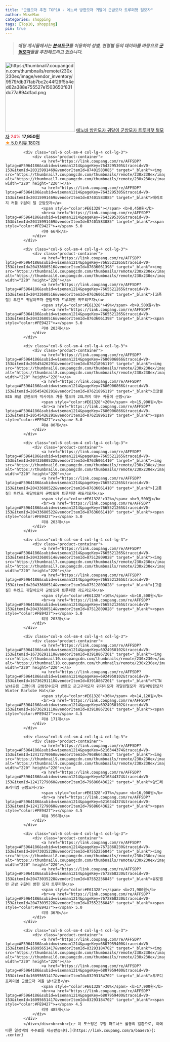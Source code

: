 ```yaml
---
title: "군밤모자 추천 TOP10 - 에노바 방한모자 귀달이 군밤모자 트루퍼햇 털모자"
author: WiseMan
categories: shopping
tags: [Top10, shopping]
pin: true
---
```


> ##### 해당 게시물에서는 [**분석도구**](https://itemscout.io/)를 이용하여 **성별**, **연령별** 등의 데이터를 바탕으로 [**군밤모자**](https://link.coupang.com/a/baae76)들을 추천해드리고 있습니다.
<div class="container"><div class="row">
            <div class="col-6 col-sm-4 col-lg-4 col-lg-3">
                <div class="product-container">
                    <a href="https://link.coupang.com/re/AFFSDP?lptag=AF5964186&subid=wiseman1214&pageKey=7706334733&traceid=V0-153&itemId=20645858219&vendorItemId=87719299788" target="_blank"><img src="https://thumbnail7.coupangcdn.com/thumbnails/remote/230x230ex/image/vendor_inventory/9579/db37fab7bc2c44f29f5b4ed62a388e755527e1503650f831dc77a894d1ad.png" alt="https://thumbnail7.coupangcdn.com/thumbnails/remote/230x230ex/image/vendor_inventory/9579/db37fab7bc2c44f29f5b4ed62a388e755527e1503650f831dc77a894d1ad.png" width="220" height="220"></a>
                    <a href="https://link.coupang.com/re/AFFSDP?lptag=AF5964186&subid=wiseman1214&pageKey=7706334733&traceid=V0-153&itemId=20645858219&vendorItemId=87719299788" target="_blank">에노바 방한모자 귀달이 군밤모자 트루퍼햇 털모자</a>
                    <span style="color:#E61328">24%</span> <b>17,950원</b>
                    <br><a href="https://link.coupang.com/re/AFFSDP?lptag=AF5964186&subid=wiseman1214&pageKey=7706334733&traceid=V0-153&itemId=20645858219&vendorItemId=87719299788" target="_blank"><span style="color:#FE9427">★</span> 5.0
                    리뷰 180개</a>
                </div>
            </div>
            
            <div class="col-6 col-sm-4 col-lg-4 col-lg-3">
                <div class="product-container">
                    <a href="https://link.coupang.com/re/AFFSDP?lptag=AF5964186&subid=wiseman1214&pageKey=7643295305&traceid=V0-153&itemId=20315991469&vendorItemId=87401583085" target="_blank"><img src="https://thumbnail7.coupangcdn.com/thumbnails/remote/230x230ex/image/rs_quotation_api/dgjo1mtj/08b85c51c38c4a1989d336278c739944.jpg" alt="https://thumbnail7.coupangcdn.com/thumbnails/remote/230x230ex/image/rs_quotation_api/dgjo1mtj/08b85c51c38c4a1989d336278c739944.jpg" width="220" height="220"></a>
                    <a href="https://link.coupang.com/re/AFFSDP?lptag=AF5964186&subid=wiseman1214&pageKey=7643295305&traceid=V0-153&itemId=20315991469&vendorItemId=87401583085" target="_blank">메리로지 커플 귀달이 털 군밤모자</a>
                    <span style="color:#E61328"></span> <b>8,450원</b>
                    <br><a href="https://link.coupang.com/re/AFFSDP?lptag=AF5964186&subid=wiseman1214&pageKey=7643295305&traceid=V0-153&itemId=20315991469&vendorItemId=87401583085" target="_blank"><span style="color:#FE9427">★</span> 5.0
                    리뷰 66개</a>
                </div>
            </div>
            
            <div class="col-6 col-sm-4 col-lg-4 col-lg-3">
                <div class="product-container">
                    <a href="https://link.coupang.com/re/AFFSDP?lptag=AF5964186&subid=wiseman1214&pageKey=7665521265&traceid=V0-153&itemId=20433680516&vendorItemId=87636061398" target="_blank"><img src="https://thumbnail6.coupangcdn.com/thumbnails/remote/230x230ex/image/vendor_inventory/88ad/0b9cbc3f537dcd22a2bbbcc39788fdbcbdb7bf21c812af0681684e9112d4.jpg" alt="https://thumbnail6.coupangcdn.com/thumbnails/remote/230x230ex/image/vendor_inventory/88ad/0b9cbc3f537dcd22a2bbbcc39788fdbcbdb7bf21c812af0681684e9112d4.jpg" width="220" height="220"></a>
                    <a href="https://link.coupang.com/re/AFFSDP?lptag=AF5964186&subid=wiseman1214&pageKey=7665521265&traceid=V0-153&itemId=20433680516&vendorItemId=87636061398" target="_blank">[고품질] 투켄드 귀달이모자 군밤모자 트루퍼햇 귀도리모자</a>
                    <span style="color:#E61328">49%</span> <b>9,500원</b>
                    <br><a href="https://link.coupang.com/re/AFFSDP?lptag=AF5964186&subid=wiseman1214&pageKey=7665521265&traceid=V0-153&itemId=20433680516&vendorItemId=87636061398" target="_blank"><span style="color:#FE9427">★</span> 5.0
                    리뷰 203개</a>
                </div>
            </div>
            
            <div class="col-6 col-sm-4 col-lg-4 col-lg-3">
                <div class="product-container">
                    <a href="https://link.coupang.com/re/AFFSDP?lptag=AF5964186&subid=wiseman1214&pageKey=7686906866&traceid=V0-153&itemId=20545426291&vendorItemId=87621896119" target="_blank"><img src="https://thumbnail8.coupangcdn.com/thumbnails/remote/230x230ex/image/vendor_inventory/bb6d/fe8b101fbeec3cb3a2c5869f7972c1b1511ac763ae6585775b2d39677c82.jpg" alt="https://thumbnail8.coupangcdn.com/thumbnails/remote/230x230ex/image/vendor_inventory/bb6d/fe8b101fbeec3cb3a2c5869f7972c1b1511ac763ae6585775b2d39677c82.jpg" width="220" height="220"></a>
                    <a href="https://link.coupang.com/re/AFFSDP?lptag=AF5964186&subid=wiseman1214&pageKey=7686906866&traceid=V0-153&itemId=20545426291&vendorItemId=87621896119" target="_blank">코코쉘 BIG 뽀글 방한모자 빅사이즈 겨울 털모자 2XL까지 대두 귀돌이 군밤</a>
                    <span style="color:#E61328">20%</span> <b>15,900원</b>
                    <br><a href="https://link.coupang.com/re/AFFSDP?lptag=AF5964186&subid=wiseman1214&pageKey=7686906866&traceid=V0-153&itemId=20545426291&vendorItemId=87621896119" target="_blank"><span style="color:#FE9427">★</span> 5.0
                    리뷰 80개</a>
                </div>
            </div>
            
            <div class="col-6 col-sm-4 col-lg-4 col-lg-3">
                <div class="product-container">
                    <a href="https://link.coupang.com/re/AFFSDP?lptag=AF5964186&subid=wiseman1214&pageKey=7665521265&traceid=V0-153&itemId=20433680522&vendorItemId=87636061410" target="_blank"><img src="https://thumbnail6.coupangcdn.com/thumbnails/remote/230x230ex/image/vendor_inventory/3354/eb0c8908ef6f9fb7ef3a87a48c1a3ed4df65bc2d348371ed468b4f6666c5.jpg" alt="https://thumbnail6.coupangcdn.com/thumbnails/remote/230x230ex/image/vendor_inventory/3354/eb0c8908ef6f9fb7ef3a87a48c1a3ed4df65bc2d348371ed468b4f6666c5.jpg" width="220" height="220"></a>
                    <a href="https://link.coupang.com/re/AFFSDP?lptag=AF5964186&subid=wiseman1214&pageKey=7665521265&traceid=V0-153&itemId=20433680522&vendorItemId=87636061410" target="_blank">[고품질] 투켄드 귀달이모자 군밤모자 트루퍼햇 귀도리모자</a>
                    <span style="color:#E61328">32%</span> <b>9,500원</b>
                    <br><a href="https://link.coupang.com/re/AFFSDP?lptag=AF5964186&subid=wiseman1214&pageKey=7665521265&traceid=V0-153&itemId=20433680522&vendorItemId=87636061410" target="_blank"><span style="color:#FE9427">★</span> 5.0
                    리뷰 203개</a>
                </div>
            </div>
            
            <div class="col-6 col-sm-4 col-lg-4 col-lg-3">
                <div class="product-container">
                    <a href="https://link.coupang.com/re/AFFSDP?lptag=AF5964186&subid=wiseman1214&pageKey=7665521265&traceid=V0-153&itemId=20433680514&vendorItemId=87512809828" target="_blank"><img src="https://thumbnail7.coupangcdn.com/thumbnails/remote/230x230ex/image/vendor_inventory/52b6/0be86eaffa8b7a76edc4511a73c78fd5ae1f9b288c0923e525f4e111e902.jpg" alt="https://thumbnail7.coupangcdn.com/thumbnails/remote/230x230ex/image/vendor_inventory/52b6/0be86eaffa8b7a76edc4511a73c78fd5ae1f9b288c0923e525f4e111e902.jpg" width="220" height="220"></a>
                    <a href="https://link.coupang.com/re/AFFSDP?lptag=AF5964186&subid=wiseman1214&pageKey=7665521265&traceid=V0-153&itemId=20433680514&vendorItemId=87512809828" target="_blank">[고품질] 투켄드 귀달이모자 군밤모자 트루퍼햇 귀도리모자</a>
                    <span style="color:#E61328">16%</span> <b>10,500원</b>
                    <br><a href="https://link.coupang.com/re/AFFSDP?lptag=AF5964186&subid=wiseman1214&pageKey=7665521265&traceid=V0-153&itemId=20433680514&vendorItemId=87512809828" target="_blank"><span style="color:#FE9427">★</span> 5.0
                    리뷰 203개</a>
                </div>
            </div>
            
            <div class="col-6 col-sm-4 col-lg-4 col-lg-3">
                <div class="product-container">
                    <a href="https://link.coupang.com/re/AFFSDP?lptag=AF5964186&subid=wiseman1214&pageKey=6924950102&traceid=V0-153&itemId=16736291110&vendorItemId=83918867201" target="_blank"><img src="https://thumbnail10.coupangcdn.com/thumbnails/remote/230x230ex/image/vendor_inventory/a5b1/92819f8cc18012794d3f3b9d49e3d48b432c546a0079677bba1ecfa591c4.png" alt="https://thumbnail10.coupangcdn.com/thumbnails/remote/230x230ex/image/vendor_inventory/a5b1/92819f8cc18012794d3f3b9d49e3d48b432c546a0079677bba1ecfa591c4.png" width="220" height="220"></a>
                    <a href="https://link.coupang.com/re/AFFSDP?lptag=AF5964186&subid=wiseman1214&pageKey=6924950102&traceid=V0-153&itemId=16736291110&vendorItemId=83918867201" target="_blank">PCTN 남녀공용 고양이귀 군밤장수모자 방한모 군고구마모자 귀다리모자 귀달린털모자 귀달이방한모자 Winter Earlobe Hat</a>
                    <span style="color:#E61328">36%</span> <b>14,120원</b>
                    <br><a href="https://link.coupang.com/re/AFFSDP?lptag=AF5964186&subid=wiseman1214&pageKey=6924950102&traceid=V0-153&itemId=16736291110&vendorItemId=83918867201" target="_blank"><span style="color:#FE9427">★</span> 4.5
                    리뷰 171개</a>
                </div>
            </div>
            
            <div class="col-6 col-sm-4 col-lg-4 col-lg-3">
                <div class="product-container">
                    <a href="https://link.coupang.com/re/AFFSDP?lptag=AF5964186&subid=wiseman1214&pageKey=6216344374&traceid=V0-153&itemId=12417279060&vendorItemId=79686643622" target="_blank"><img src="https://thumbnail9.coupangcdn.com/thumbnails/remote/230x230ex/image/vendor_inventory/33c6/ede2471cf5e8486026e80685cf500147aade3e1bc40e94afab7fb5b51837.jpg" alt="https://thumbnail9.coupangcdn.com/thumbnails/remote/230x230ex/image/vendor_inventory/33c6/ede2471cf5e8486026e80685cf500147aade3e1bc40e94afab7fb5b51837.jpg" width="220" height="220"></a>
                    <a href="https://link.coupang.com/re/AFFSDP?lptag=AF5964186&subid=wiseman1214&pageKey=6216344374&traceid=V0-153&itemId=12417279060&vendorItemId=79686643622" target="_blank">양드레 프리미엄 군밤모자</a>
                    <span style="color:#E61328">37%</span> <b>16,900원</b>
                    <br><a href="https://link.coupang.com/re/AFFSDP?lptag=AF5964186&subid=wiseman1214&pageKey=6216344374&traceid=V0-153&itemId=12417279060&vendorItemId=79686643622" target="_blank"><span style="color:#FE9427">★</span> 4.5
                    리뷰 356개</a>
                </div>
            </div>
            
            <div class="col-6 col-sm-4 col-lg-4 col-lg-3">
                <div class="product-container">
                    <a href="https://link.coupang.com/re/AFFSDP?lptag=AF5964186&subid=wiseman1214&pageKey=7672868230&traceid=V0-153&itemId=20473035228&vendorItemId=87552256845" target="_blank"><img src="https://thumbnail8.coupangcdn.com/thumbnails/remote/230x230ex/image/vendor_inventory/2a59/95b805f5da0d75ba4625548e9329aca68c5ba803a45ff5e960c55aa18008.jpg" alt="https://thumbnail8.coupangcdn.com/thumbnails/remote/230x230ex/image/vendor_inventory/2a59/95b805f5da0d75ba4625548e9329aca68c5ba803a45ff5e960c55aa18008.jpg" width="220" height="220"></a>
                    <a href="https://link.coupang.com/re/AFFSDP?lptag=AF5964186&subid=wiseman1214&pageKey=7672868230&traceid=V0-153&itemId=20473035228&vendorItemId=87552256845" target="_blank">유토밸런 군밤 귀달이 방한 모자 트루퍼햇</a>
                    <span style="color:#E61328"></span> <b>21,900원</b>
                    <br><a href="https://link.coupang.com/re/AFFSDP?lptag=AF5964186&subid=wiseman1214&pageKey=7672868230&traceid=V0-153&itemId=20473035228&vendorItemId=87552256845" target="_blank"><span style="color:#FE9427">★</span> 5.0
                    리뷰 36개</a>
                </div>
            </div>
            
            <div class="col-6 col-sm-4 col-lg-4 col-lg-3">
                <div class="product-container">
                    <a href="https://link.coupang.com/re/AFFSDP?lptag=AF5964186&subid=wiseman1214&pageKey=6807959400&traceid=V0-153&itemId=16095651417&vendorItemId=83293184702" target="_blank"><img src="https://thumbnail6.coupangcdn.com/thumbnails/remote/230x230ex/image/vendor_inventory/6da1/897b8c045b03974a93ab64510315b9af51e5169e462c7b699c761a75c91b.jpg" alt="https://thumbnail6.coupangcdn.com/thumbnails/remote/230x230ex/image/vendor_inventory/6da1/897b8c045b03974a93ab64510315b9af51e5169e462c7b699c761a75c91b.jpg" width="220" height="220"></a>
                    <a href="https://link.coupang.com/re/AFFSDP?lptag=AF5964186&subid=wiseman1214&pageKey=6807959400&traceid=V0-153&itemId=16095651417&vendorItemId=83293184702" target="_blank">투포디 프리미엄 군밤모자 겨울 남녀공용</a>
                    <span style="color:#E61328">30%</span> <b>17,900원</b>
                    <br><a href="https://link.coupang.com/re/AFFSDP?lptag=AF5964186&subid=wiseman1214&pageKey=6807959400&traceid=V0-153&itemId=16095651417&vendorItemId=83293184702" target="_blank"><span style="color:#FE9427">★</span> 4.5
                    리뷰 485개</a>
                </div>
            </div>
            </div></div><br><br>[👉 이 포스팅은 쿠팡 파트너스 활동의 일환으로, 이에 따른 일정액의 수수료를 제공받습니다.](https://link.coupang.com/a/baae76){: .center}